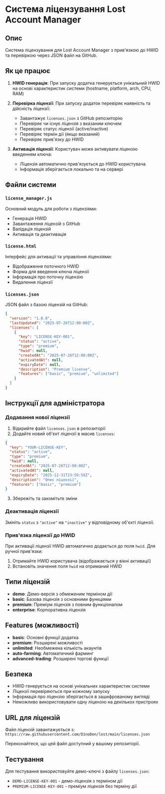 # Система ліцензування Lost Account Manager

## Опис

Система ліцензування для Lost Account Manager з прив'язкою до HWID та перевіркою через JSON файл на GitHub.

## Як це працює

1. **HWID генерація**: При запуску додатка генерується унікальний HWID на основі характеристик системи (hostname, platform, arch, CPU, RAM)

2. **Перевірка ліцензії**: При запуску додаток перевіряє наявність та дійсність ліцензії:
   - Завантажує `licenses.json` з GitHub репозиторію
   - Перевіряє чи існує ліцензія з вказаним ключем
   - Перевіряє статус ліцензії (active/inactive)
   - Перевіряє термін дії (якщо вказаний)
   - Перевіряє прив'язку до HWID

3. **Активація ліцензії**: Користувач може активувати ліцензію введенням ключа:
   - Ліцензія автоматично прив'язується до HWID користувача
   - Інформація зберігається локально та на сервері

## Файли системи

### `license_manager.js`
Основний модуль для роботи з ліцензіями:
- Генерація HWID
- Завантаження ліцензій з GitHub
- Валідація ліцензій
- Активація та деактивація

### `license.html`
Інтерфейс для активації та управління ліцензіями:
- Відображення поточного HWID
- Форма для введення ключа ліцензії
- Інформація про поточну ліцензію
- Видалення ліцензії

### `licenses.json`
JSON файл з базою ліцензій на GitHub:
```json
{
  "version": "1.0.0",
  "lastUpdated": "2025-07-26T12:00:00Z",
  "licenses": [
    {
      "key": "LICENSE-KEY-001",
      "status": "active",
      "type": "premium",
      "hwid": null,
      "createdAt": "2025-07-26T12:00:00Z",
      "activatedAt": null,
      "expiryDate": null,
      "description": "Premium license",
      "features": ["basic", "premium", "unlimited"]
    }
  ]
}
```

## Інструкції для адміністратора

### Додавання нової ліцензії

1. Відкрийте файл `licenses.json` в репозиторії
2. Додайте новий об'єкт ліцензії в масив `licenses`:

```json
{
  "key": "YOUR-LICENSE-KEY",
  "status": "active",
  "type": "premium",
  "hwid": null,
  "createdAt": "2025-07-26T12:00:00Z",
  "activatedAt": null,
  "expiryDate": "2025-12-31T23:59:59Z",
  "description": "Опис ліцензії",
  "features": ["basic", "premium"]
}
```

3. Збережіть та закомітьте зміни

### Деактивація ліцензії

Змініть `status` з `"active"` на `"inactive"` у відповідному об'єкті ліцензії.

### Прив'язка ліцензії до HWID

При активації ліцензії HWID автоматично додається до поля `hwid`. Для ручної прив'язки:
1. Отримайте HWID користувача (відображається у вікні активації)
2. Встановіть значення поля `hwid` на отриманий HWID

## Типи ліцензій

- **demo**: Демо-версія з обмеженим терміном дії
- **basic**: Базова ліцензія з основними функціями
- **premium**: Преміум ліцензія з повним функціоналом
- **enterprise**: Корпоративна ліцензія

## Features (можливості)

- **basic**: Основні функції додатка
- **premium**: Розширені можливості
- **unlimited**: Необмежена кількість акаунтів
- **auto-farming**: Автоматичний фарминг
- **advanced-trading**: Розширені торгові функції

## Безпека

- HWID генерується на основі унікальних характеристик системи
- Ліцензії перевіряються при кожному запуску
- Інформація про ліцензію зберігається в зашифрованому вигляді
- Неможливо використовувати одну ліцензію на декількох пристроях

## URL для ліцензій

Файл ліцензій завантажується з:
`https://raw.githubusercontent.com/D1noDen/lost/main/licenses.json`

Переконайтеся, що цей файл доступний у вашому репозиторії.

## Тестування

Для тестування використовуйте демо-ключі з файлу `licenses.json`:
- `DEMO-LICENSE-KEY-001` - демо-ліцензія з терміном дії
- `PREMIUM-LICENSE-KEY-001` - преміум ліцензія без терміну дії
